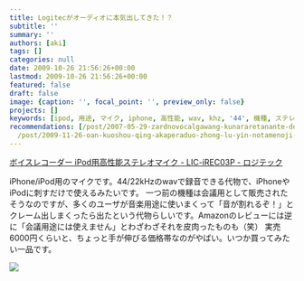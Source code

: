 ```yaml
---
title: Logitecがオーディオに本気出してきた！？
subtitle: ''
summary: ''
authors: [aki]
tags: []
categories: null
date: 2009-10-26 21:56:26+00:00
lastmod: 2009-10-26 21:56:26+00:00
featured: false
draft: false
image: {caption: '', focal_point: '', preview_only: false}
projects: []
keywords: [ipod, 用途, マイク, iphone, 高性能, wav, khz, '44', 機種, ステレオ]
recommendations: [/post/2007-05-29-zardnovocalgawang-kunararetanante-dot-dot-dot/,
  /post/2009-11-26-oan-kuoshou-qing-akaperaduo-zhong-lu-yin-notamenoji-cai/, /post/2020-02-10-jupyter-notebook-labsをmlのどのフェーズで使うのか？/]
---
```

[ボイスレコーダー iPod用高性能ステレオマイク - LIC-iREC03P - ロジテック](http://www.logitec.co.jp/products/recadpt/licirec03/index.html)

iPhone/iPod用のマイクです。44/22kHzのwavで録音できる代物で、iPhoneやiPodに刺すだけで使えるみたいです。
一つ前の機種は会議用として販売されたそうなのですが、多くのユーザが音楽用途に使いまくって「音が割れるぞ！」とクレーム出しまくったら出たという代物らしいです。Amazonのレビューには逆に「会議用途には使えません」とわざわざそれを皮肉ったものも（笑）
実売6000円くらいと、ちょっと手が伸びる価格帯なのがやばい。いつか買ってみたい一品です。

![](https://images-na.ssl-images-amazon.com/images/I/41LH3I8OB7L.jpg)
